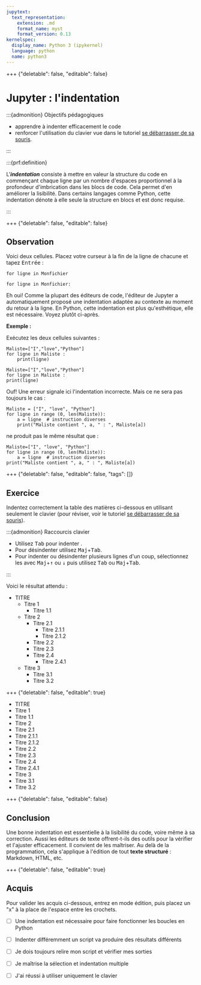 ```yaml
---
jupytext:
  text_representation:
    extension: .md
    format_name: myst
    format_version: 0.13
kernelspec:
  display_name: Python 3 (ipykernel)
  language: python
  name: python3
---
```


+++ {"deletable": false, "editable": false}

# Jupyter : l'indentation

:::{admonition} Objectifs pédagogiques

- apprendre à indenter efficacement le code
- renforcer l'utilisation du clavier vue dans le tutoriel [se
  débarrasser de sa souris](../Semaine6/00-jupyter-jeter-sa-souris.md).

:::

:::{prf:definition}

L'***indentation*** consiste à mettre en valeur la structure
du code en commençant chaque ligne par un nombre d'espaces
proportionnel à la profondeur d'imbrication dans les blocs de
code. Cela permet d'en améliorer la lisibilité. Dans certains langages
comme Python, cette indentation dénote à elle seule la structure en
blocs et est donc requise.

:::

+++ {"deletable": false, "editable": false}

## Observation

Voici deux cellules. Placez votre curseur à la fin de la ligne de
chacune et tapez <kbd>Entrée</kbd> :

```{code-cell}
for ligne in Monfichier
```

```{code-cell}
for ligne in Monfichier:
```

Eh oui! Comme la plupart des éditeurs de code, l'éditeur de Jupyter a
automatiquement proposé une indentation adaptée au contexte au moment
du retour à la ligne. En Python, cette indentation est plus
qu'esthétique, elle est nécessaire. Voyez plutôt ci-après.

**Exemple :**

Exécutez les deux cellules suivantes :

```{code-cell}
Maliste=["I","love","Python"]
for ligne in Maliste :
    print(ligne)
```

```{code-cell}
Maliste=["I","love","Python"]
for ligne in Maliste :
print(ligne)
```

Ouf! Une erreur signale ici l'indentation incorrecte. Mais ce ne sera
pas toujours le cas :

```{code-cell}
Maliste = ["I", "love", "Python"]
for ligne in range (0, len(Maliste)):
    a = ligne  # instruction diverses
    print("Maliste contient ", a, " : ", Maliste[a])
```

ne produit pas le même résultat que :

```{code-cell}
Maliste=["I", "love", "Python"]
for ligne in range (0, len(Maliste)):
    a = ligne  # instruction diverses
print("Maliste contient ", a, " : ", Maliste[a])
```

+++ {"deletable": false, "editable": false, "tags": []}

## Exercice

Indentez correctement la table des matières ci-dessous en utilisant
seulement le clavier (pour réviser, voir le tutoriel [se débarrasser
de sa souris](../Semaine6/00-jupyter-jeter-sa-souris.md)).

:::{admonition} Raccourcis clavier

* Utilisez <kbd>Tab</kbd> pour indenter .
* Pour désindenter utilisez <kbd>Maj</kbd>+<kbd>Tab</kbd>.
* Pour indenter ou désindenter plusieurs lignes d'un coup,
  sélectionnez les avec <kbd>Maj</kbd>+<kbd>↑</kbd> ou <kbd>↓</kbd>
  puis utilisez <kbd>Tab</kbd> ou <kbd>Maj</kbd>+<kbd>Tab</kbd>.

:::

Voici le résultat attendu : 
* TITRE
    * Titre 1
        * Titre 1.1
    * Titre 2
        * Titre 2.1
            * Titre 2.1.1
            * Titre 2.1.2
        * Titre 2.2
        * Titre 2.3
        * Titre 2.4
            * Titre 2.4.1
    * Titre 3
        * Titre 3.1
        * Titre 3.2

+++ {"deletable": false, "editable": true}

* TITRE
* Titre 1
* Titre 1.1
* Titre 2
* Titre 2.1
* Titre 2.1.1
* Titre 2.1.2
* Titre 2.2
* Titre 2.3
* Titre 2.4
* Titre 2.4.1
* Titre 3
* Titre 3.1
* Titre 3.2

+++ {"deletable": false, "editable": false}

## Conclusion

Une bonne indentation est essentielle à la lisibilité du code, voire
même à sa correction. Aussi les éditeurs de texte offrent-t-ils des
outils pour la vérifier et l'ajuster efficacement. Il convient de les
maîtriser. Au delà de la programmation, cela s'applique à l'édition de
tout **texte structuré** : Markdown, HTML, etc.

+++ {"deletable": false, "editable": true}

## Acquis

Pour valider les acquis ci-dessous, entrez en mode édition, puis
placez un "x" à la place de l'espace entre les crochets.

- [ ] Une indentation est nécessaire pour faire fonctionner les boucles en Python
- [ ] Indenter différemment un script va produire des résultats différents
- [ ] Je dois toujours relire mon script et vérifier mes sorties
- [ ] Je maîtrise la sélection et indentation multiple
- [ ] J'ai réussi à utiliser uniquement le clavier

